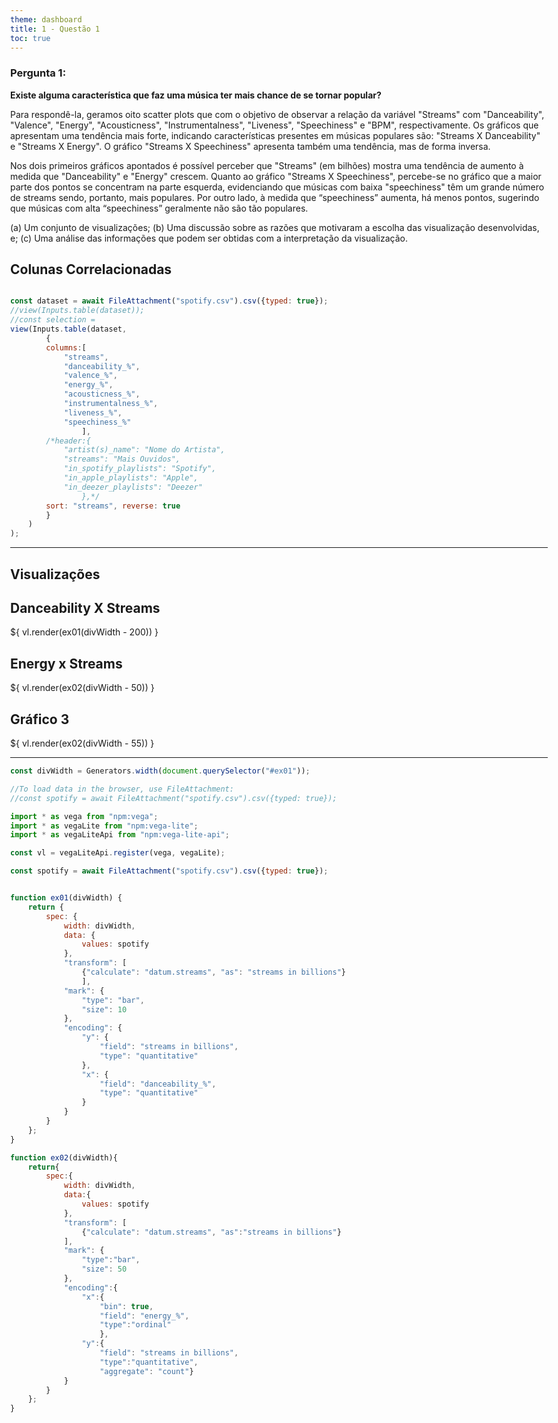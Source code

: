```yaml
---
theme: dashboard
title: 1 - Questão 1
toc: true
---
```


<style>
    body, div, p, li, ol { max-width: none; }
</style>

### Pergunta 1: 
<b>Existe alguma característica que faz uma música ter mais chance de se tornar popular?</b>

Para respondê-la, geramos oito scatter plots que com o objetivo de observar a relação da variável "Streams" com "Danceability", "Valence", "Energy", "Acousticness", "Instrumentalness", "Liveness", "Speechiness" e "BPM", respectivamente. Os gráficos que apresentam uma tendência mais forte, indicando características presentes em músicas populares são: "Streams X Danceability" e "Streams X Energy". O gráfico "Streams X Speechiness" apresenta também uma tendência, mas de forma inversa. 

Nos dois primeiros gráficos apontados é possível perceber que "Streams" (em bilhões) mostra uma tendência de aumento à medida que "Danceability" e "Energy" crescem. Quanto ao gráfico "Streams X Speechiness", percebe-se no gráfico que a maior parte dos pontos se concentram na parte esquerda, evidenciando que músicas com baixa "speechiness" têm um grande número de streams sendo, portanto, mais populares. Por outro lado, à medida que “speechiness” aumenta, há menos pontos, sugerindo que músicas com alta “speechiness” geralmente não são tão populares.

(a) Um conjunto de visualizações;
(b) Uma discussão sobre as razões que motivaram a escolha das visualização desenvolvidas, e;
(c) Uma análise das informações que podem ser obtidas com a interpretação da visualização.

## Colunas Correlacionadas
```js

const dataset = await FileAttachment("spotify.csv").csv({typed: true});
//view(Inputs.table(dataset));
//const selection = 
view(Inputs.table(dataset, 
        {
        columns:[ 
            "streams",
            "danceability_%",
            "valence_%",
            "energy_%",
            "acousticness_%",
            "instrumentalness_%",
            "liveness_%",
            "speechiness_%"
                ],
        /*header:{
            "artist(s)_name": "Nome do Artista",
            "streams": "Mais Ouvidos",
            "in_spotify_playlists": "Spotify",
            "in_apple_playlists": "Apple",
            "in_deezer_playlists": "Deezer"
                },*/
        sort: "streams", reverse: true
        }
    )
);
```
---
## Visualizações

<div class="grid grid-cols-2">
    <div id="ex01" class="card grid-colspan-2" >
        <h2 class="title"> Danceability X Streams</h2>
        <div style="width: 100%; margin-top: 15px;">
            ${ vl.render(ex01(divWidth - 200)) }
        </div>
    </div>
    <div id="ex02" class="card grid-colspan-2">
        <h2> Energy x Streams</h2>
        <div style="width: 100%; margin-top: 15px;">
            ${ vl.render(ex02(divWidth - 50)) }
        </div>
    </div>
        <div id="ex03" class="card grid-colspan-2">
        <h2> Gráfico 3</h2>
        <div style="width: 100%; margin-top: 15px;">
            ${ vl.render(ex02(divWidth - 55)) }
        </div>
    </div>
</div>

<!--Tamanho dos cards. Caso vcs usem cards de multiplos tamanhos, 
    será necessário criar um generator para cada classe de card.
-->
---
```js
const divWidth = Generators.width(document.querySelector("#ex01"));
```
```js
//To load data in the browser, use FileAttachment:
//const spotify = await FileAttachment("spotify.csv").csv({typed: true});
```

```js
import * as vega from "npm:vega";
import * as vegaLite from "npm:vega-lite";
import * as vegaLiteApi from "npm:vega-lite-api";

const vl = vegaLiteApi.register(vega, vegaLite);

const spotify = await FileAttachment("spotify.csv").csv({typed: true});


function ex01(divWidth) {
    return {
        spec: {
            width: divWidth,
            data: {
                values: spotify
            },
            "transform": [
                {"calculate": "datum.streams", "as": "streams in billions"}
                ],            
            "mark": {
                "type": "bar",
                "size": 10
            },
            "encoding": {
                "y": {
                    "field": "streams in billions",
                    "type": "quantitative"
                },
                "x": {
                    "field": "danceability_%",
                    "type": "quantitative"   
                }
            }
        }
    };
}

function ex02(divWidth){
    return{
        spec:{
            width: divWidth,
            data:{
                values: spotify
            },
            "transform": [
                {"calculate": "datum.streams", "as":"streams in billions"}
            ],
            "mark": {
                "type":"bar",
                "size": 50
            },
            "encoding":{
                "x":{
                    "bin": true, 
                    "field": "energy_%", 
                    "type":"ordinal"
                    },
                "y":{
                    "field": "streams in billions", 
                    "type":"quantitative", 
                    "aggregate": "count"}
            }
        }
    };
}

```



